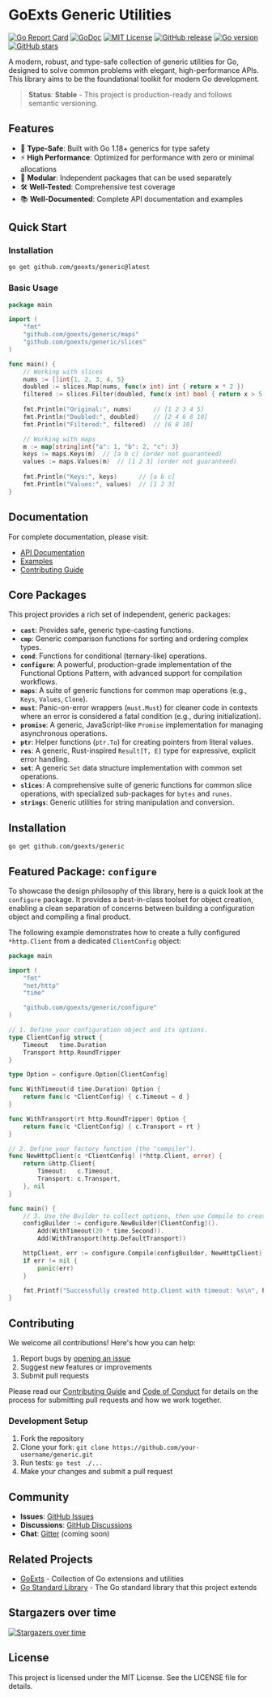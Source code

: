 # GoExts Generic Utilities

[![Go Report Card](https://goreportcard.com/badge/github.com/goexts/generic)](https://goreportcard.com/report/github.com/goexts/generic)
[![GoDoc](https://godoc.org/github.com/goexts/generic?status.svg)](https://godoc.org/github.com/goexts/generic)
[![MIT License](https://img.shields.io/badge/license-MIT-blue.svg)](LICENSE)
[![GitHub release](https://img.shields.io/github/release/goexts/generic.svg)](https://github.com/goexts/generic/releases)
[![Go version](https://img.shields.io/github/go-mod/go-version/goexts/generic)](go.mod)
[![GitHub stars](https://img.shields.io/github/stars/goexts/generic?style=social)](https://github.com/goexts/generic/stargazers)

A modern, robust, and type-safe collection of generic utilities for Go, designed to solve common problems with elegant, high-performance APIs. This library aims to be the foundational toolkit for modern Go development.

> **Status**: **Stable** - This project is production-ready and follows semantic versioning.

## Features

- 🚀 **Type-Safe**: Built with Go 1.18+ generics for type safety
- ⚡ **High Performance**: Optimized for performance with zero or minimal allocations
- 🧩 **Modular**: Independent packages that can be used separately
- 🛠 **Well-Tested**: Comprehensive test coverage
- 📚 **Well-Documented**: Complete API documentation and examples

## Quick Start

### Installation

```bash
go get github.com/goexts/generic@latest
```

### Basic Usage

```go
package main

import (
	"fmt"
	"github.com/goexts/generic/maps"
	"github.com/goexts/generic/slices"
)

func main() {
	// Working with slices
	nums := []int{1, 2, 3, 4, 5}
	doubled := slices.Map(nums, func(x int) int { return x * 2 })
	filtered := slices.Filter(doubled, func(x int) bool { return x > 5 })
	
	fmt.Println("Original:", nums)      // [1 2 3 4 5]
	fmt.Println("Doubled:", doubled)    // [2 4 6 8 10]
	fmt.Println("Filtered:", filtered)  // [6 8 10]

	// Working with maps
	m := map[string]int{"a": 1, "b": 2, "c": 3}
	keys := maps.Keys(m)  // [a b c] (order not guaranteed)
	values := maps.Values(m)  // [1 2 3] (order not guaranteed)
	
	fmt.Println("Keys:", keys)      // [a b c]
	fmt.Println("Values:", values)  // [1 2 3]
}
```

## Documentation

For complete documentation, please visit:

- [API Documentation](https://pkg.go.dev/github.com/goexts/generic)
- [Examples](docs/examples/)
- [Contributing Guide](.github/CONTRIBUTING.md)

## Core Packages

This project provides a rich set of independent, generic packages:

*   **`cast`**: Provides safe, generic type-casting functions.
*   **`cmp`**: Generic comparison functions for sorting and ordering complex types.
*   **`cond`**: Functions for conditional (ternary-like) operations.
*   **`configure`**: A powerful, production-grade implementation of the Functional Options Pattern, with advanced support for compilation workflows.
*   **`maps`**: A suite of generic functions for common map operations (e.g., `Keys`, `Values`, `Clone`).
*   **`must`**: Panic-on-error wrappers (`must.Must`) for cleaner code in contexts where an error is considered a fatal condition (e.g., during initialization).
*   **`promise`**: A generic, JavaScript-like `Promise` implementation for managing asynchronous operations.
*   **`ptr`**: Helper functions (`ptr.To`) for creating pointers from literal values.
*   **`res`**: A generic, Rust-inspired `Result[T, E]` type for expressive, explicit error handling.
*   **`set`**: A generic `Set` data structure implementation with common set operations.
*   **`slices`**: A comprehensive suite of generic functions for common slice operations, with specialized sub-packages for `bytes` and `runes`.
*   **`strings`**: Generic utilities for string manipulation and conversion.

## Installation

```shell
go get github.com/goexts/generic
```

## Featured Package: `configure`

To showcase the design philosophy of this library, here is a quick look at the `configure` package. It provides a best-in-class toolset for object creation, enabling a clean separation of concerns between building a configuration object and compiling a final product.

The following example demonstrates how to create a fully configured `*http.Client` from a dedicated `ClientConfig` object:

```go
package main

import (
	"fmt"
	"net/http"
	"time"

	"github.com/goexts/generic/configure"
)

// 1. Define your configuration object and its options.
type ClientConfig struct {
	Timeout   time.Duration
	Transport http.RoundTripper
}

type Option = configure.Option[ClientConfig]

func WithTimeout(d time.Duration) Option {
	return func(c *ClientConfig) { c.Timeout = d }
}

func WithTransport(rt http.RoundTripper) Option {
	return func(c *ClientConfig) { c.Transport = rt }
}

// 2. Define your factory function (the "compiler").
func NewHttpClient(c *ClientConfig) (*http.Client, error) {
	return &http.Client{
		Timeout:   c.Timeout,
		Transport: c.Transport,
	}, nil
}

func main() {
	// 3. Use the Builder to collect options, then use Compile to create the final product.
	configBuilder := configure.NewBuilder[ClientConfig]().
		Add(WithTimeout(20 * time.Second)).
		Add(WithTransport(http.DefaultTransport))

	httpClient, err := configure.Compile(configBuilder, NewHttpClient)
	if err != nil {
		panic(err)
	}

	fmt.Printf("Successfully created http.Client with timeout: %s\n", httpClient.Timeout)
}
```

## Contributing

We welcome all contributions! Here's how you can help:

1. Report bugs by [opening an issue](https://github.com/goexts/generic/issues/new/choose)
2. Suggest new features or improvements
3. Submit pull requests

Please read our [Contributing Guide](.github/CONTRIBUTING.md) and [Code of Conduct](.github/CODE_OF_CONDUCT.md) for details on the process for submitting pull requests and how we work together.

### Development Setup

1. Fork the repository
2. Clone your fork: `git clone https://github.com/your-username/generic.git`
3. Run tests: `go test ./...`
4. Make your changes and submit a pull request

## Community

- **Issues**: [GitHub Issues](https://github.com/goexts/generic/issues)
- **Discussions**: [GitHub Discussions](https://github.com/goexts/generic/discussions)
- **Chat**: [Gitter](https://gitter.im/goexts/community) (coming soon)

## Related Projects

- [GoExts](https://github.com/goexts) - Collection of Go extensions and utilities
- [Go Standard Library](https://pkg.go.dev/std) - The Go standard library that this project extends

## Stargazers over time

[![Stargazers over time](https://starchart.cc/goexts/generic.svg)](https://starchart.cc/goexts/generic)

## License

This project is licensed under the MIT License. See the LICENSE file for details.
